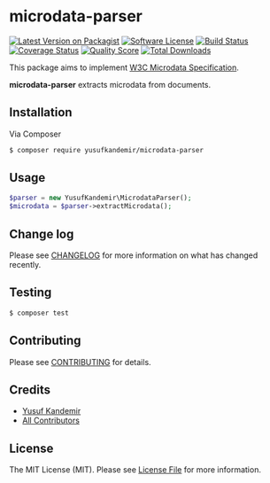 # microdata-parser

[![Latest Version on Packagist][ico-version]][link-packagist]
[![Software License][ico-license]](LICENSE.md)
[![Build Status][ico-travis]][link-travis]
[![Coverage Status][ico-scrutinizer]][link-scrutinizer]
[![Quality Score][ico-code-quality]][link-code-quality]
[![Total Downloads][ico-downloads]][link-downloads]

This package aims to implement [W3C Microdata Specification](https://www.w3.org/TR/microdata/).

**microdata-parser** extracts microdata from documents.

## Installation

Via Composer

``` bash
$ composer require yusufkandemir/microdata-parser
```

## Usage

``` php
$parser = new YusufKandemir\MicrodataParser();
$microdata = $parser->extractMicrodata();
```

## Change log

Please see [CHANGELOG](CHANGELOG.md) for more information on what has changed recently.

## Testing

``` bash
$ composer test
```

## Contributing

Please see [CONTRIBUTING](.github/CONTRIBUTING.md) for details.

## Credits

- [Yusuf Kandemir][link-author]
- [All Contributors][link-contributors]

## License

The MIT License (MIT). Please see [License File](LICENSE.md) for more information.

[ico-version]: https://img.shields.io/packagist/v/yusufkandemir/microdata-parser.svg?style=flat-square
[ico-license]: https://img.shields.io/badge/license-MIT-brightgreen.svg?style=flat-square
[ico-travis]: https://img.shields.io/travis/yusufkandemir/microdata-parser/master.svg?style=flat-square
[ico-scrutinizer]: https://img.shields.io/scrutinizer/coverage/g/yusufkandemir/microdata-parser.svg?style=flat-square
[ico-code-quality]: https://img.shields.io/scrutinizer/g/yusufkandemir/microdata-parser.svg?style=flat-square
[ico-downloads]: https://img.shields.io/packagist/dt/yusufkandemir/microdata-parser.svg?style=flat-square

[link-packagist]: https://packagist.org/packages/yusufkandemir/microdata-parser
[link-travis]: https://travis-ci.org/yusufkandemir/microdata-parser
[link-scrutinizer]: https://scrutinizer-ci.com/g/yusufkandemir/microdata-parser/code-structure
[link-code-quality]: https://scrutinizer-ci.com/g/yusufkandemir/microdata-parser
[link-downloads]: https://packagist.org/packages/yusufkandemir/microdata-parser
[link-author]: https://github.com/yusufkandemir
[link-contributors]: ../../contributors
